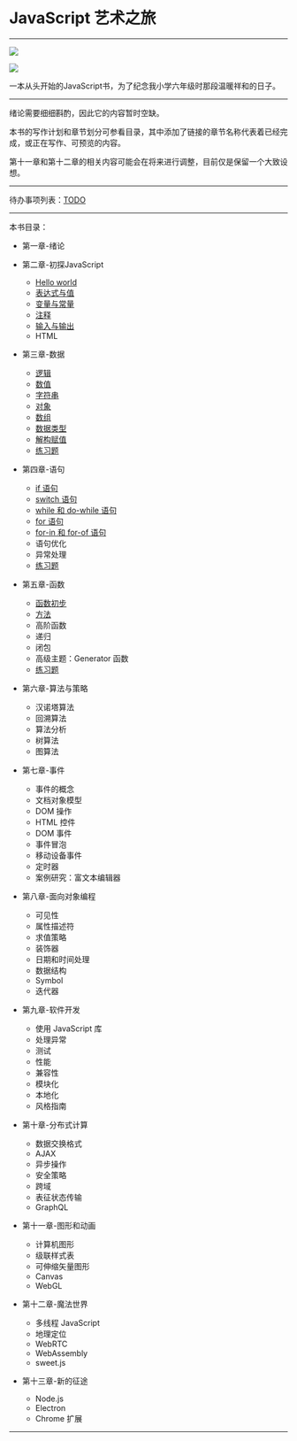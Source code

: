 # JavaScript 艺术之旅

---

![](https://img.shields.io/badge/JavaScript-Art--Tour-brightgreen.svg)

![](https://img.shields.io/badge/Tanpero-book-ff69b4.svg)

一本从头开始的JavaScript书，为了纪念我小学六年级时那段温暖祥和的日子。



---

绪论需要细细斟酌，因此它的内容暂时空缺。

本书的写作计划和章节划分可参看目录，其中添加了链接的章节名称代表着已经完成，或正在写作、可预览的内容。

第十一章和第十二章的相关内容可能会在将来进行调整，目前仅是保留一个大致设想。

---

待办事项列表：[TODO](TODO.md)

---



本书目录：

- 第一章-绪论
- 第二章-初探JavaScript
  - [Hello world](第二章-初探JavaScript/Hello-world.md)
  - [表达式与值](第二章-初探JavaScript/表达式与值.md)
  - [变量与常量](第二章-初探JavaScript/变量与常量.md)
  - [注释](第二章-初探JavaScript/注释.md)
  - [输入与输出](第二章-初探JavaScript/输入与输出.md)
  - HTML
- 第三章-数据
  - [逻辑](第三章-数据/逻辑.md)
  - [数值](第三章-数据/数值.md)
  - [字符串](第三章-数据/字符串.md)
  - [对象](第三章-数据/对象.md)
  - [数组](第三章-数据/数组.md)
  - [数据类型](第三章-数据/数据类型.md)
  - [解构赋值](第三章-数据/解构赋值.md)
  - [练习题](第三章-数据/第三章练习.md)
- 第四章-语句
  - [if 语句](第四章-语句/if语句.md)
  - [switch 语句](第四章-语句/switch语句.md)
  - [while 和 do-while 语句](第四章-语句/while和do-while语句.md)
  - [for 语句](第四章-语句/for语句.md)
  - [for-in 和 for-of 语句](第四章-语句/for-in和for-of语句.md)
  - 语句优化
  - 异常处理
  - [练习题](第四章-语句/第四章练习.md)
- 第五章-函数
  - [函数初步](第五章-函数/函数初步.md)
  - [方法](第五章-函数/方法.md)
  - 高阶函数
  - 递归
  - 闭包
  - 高级主题：Generator 函数
  - [练习题](第五章-函数/第五章练习.md)
- 第六章-算法与策略
  - 汉诺塔算法
  - 回溯算法
  - 算法分析
  - 树算法
  - 图算法
- 第七章-事件
  - 事件的概念
  - 文档对象模型
  - DOM 操作
  - HTML 控件
  - DOM 事件
  - 事件冒泡
  - 移动设备事件
  - 定时器
  - 案例研究：富文本编辑器
- 第八章-面向对象编程
  - 可见性
  - 属性描述符
  - 求值策略
  - 装饰器
  - 日期和时间处理
  - 数据结构
  - Symbol
  - 迭代器
- 第九章-软件开发
  - 使用 JavaScript 库
  - 处理异常
  - 测试
  - 性能
  - 兼容性
  - 模块化
  - 本地化
  - 风格指南
- 第十章-分布式计算
  - 数据交换格式
  - AJAX
  - 异步操作
  - 安全策略
  - 跨域
  - 表征状态传输
  - GraphQL
- 第十一章-图形和动画

  - 计算机图形
  - 级联样式表
  - 可伸缩矢量图形
  - Canvas
  - WebGL
- 第十二章-魔法世界

  - 多线程 JavaScript
  - 地理定位
  - WebRTC
  - WebAssembly
  - sweet.js
- 第十三章-新的征途

  - Node.js
  - Electron
  - Chrome 扩展

---

